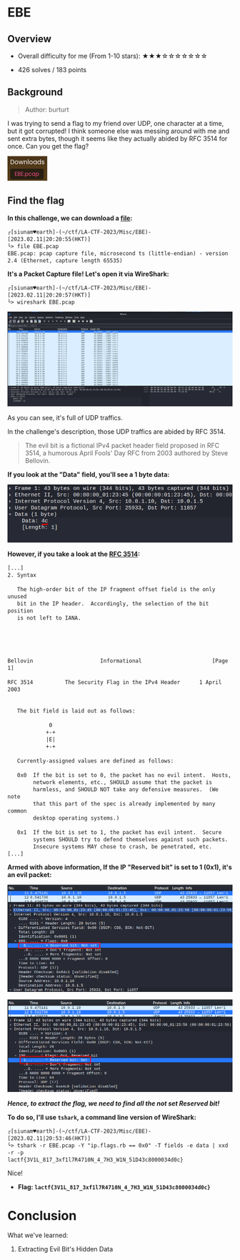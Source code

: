 # EBE

## Overview

- Overall difficulty for me (From 1-10 stars): ★★★☆☆☆☆☆☆☆

- 426 solves / 183 points

## Background

> Author: burturt

I was trying to send a flag to my friend over UDP, one character at a time, but it got corrupted! I think someone else was messing around with me and sent extra bytes, though it seems like they actually abided by RFC 3514 for once. Can you get the flag?

![](https://github.com/siunam321/CTF-Writeups/blob/main/LA-CTF-2023/images/Pasted%20image%2020230211202123.png)

## Find the flag

**In this challenge, we can download a [file](https://github.com/siunam321/CTF-Writeups/blob/main/LA-CTF-2023/Misc/EBE/EBE.pcap):**
```shell
┌[siunam♥earth]-(~/ctf/LA-CTF-2023/Misc/EBE)-[2023.02.11|20:20:55(HKT)]
└> file EBE.pcap     
EBE.pcap: pcap capture file, microsecond ts (little-endian) - version 2.4 (Ethernet, capture length 65535)
```

**It's a Packet Capture file! Let's open it via WireShark:**
```shell
┌[siunam♥earth]-(~/ctf/LA-CTF-2023/Misc/EBE)-[2023.02.11|20:20:57(HKT)]
└> wireshark EBE.pcap
```

![](https://github.com/siunam321/CTF-Writeups/blob/main/LA-CTF-2023/images/Pasted%20image%2020230211202322.png)

As you can see, it's full of UDP traffics.

In the challenge's description, those UDP traffics are abided by RFC 3514.

> The evil bit is a fictional IPv4 packet header field proposed in RFC 3514, a humorous April Fools' Day RFC from 2003 authored by Steve Bellovin.

**If you look at the "Data" field, you'll see a 1 byte data:**

![](https://github.com/siunam321/CTF-Writeups/blob/main/LA-CTF-2023/images/Pasted%20image%2020230211202500.png)

**However, if you take a look at the [RFC 3514](https://www.ietf.org/rfc/rfc3514.txt):**

```
[...]
2. Syntax

   The high-order bit of the IP fragment offset field is the only unused
   bit in the IP header.  Accordingly, the selection of the bit position
   is not left to IANA.





Bellovin                     Informational                      [Page 1]

RFC 3514          The Security Flag in the IPv4 Header      1 April 2003


   The bit field is laid out as follows:

             0
            +-+
            |E|
            +-+

   Currently-assigned values are defined as follows:

   0x0  If the bit is set to 0, the packet has no evil intent.  Hosts,
        network elements, etc., SHOULD assume that the packet is
        harmless, and SHOULD NOT take any defensive measures.  (We note
        that this part of the spec is already implemented by many common
        desktop operating systems.)

   0x1  If the bit is set to 1, the packet has evil intent.  Secure
        systems SHOULD try to defend themselves against such packets.
        Insecure systems MAY chose to crash, be penetrated, etc.
[...]
```

**Armed with above information, If the IP "Reserved bit" is set to 1 (0x1), it's an evil packet:**

![](https://github.com/siunam321/CTF-Writeups/blob/main/LA-CTF-2023/images/Pasted%20image%2020230211204355.png)

![](https://github.com/siunam321/CTF-Writeups/blob/main/LA-CTF-2023/images/Pasted%20image%2020230211204406.png)

***Hence, to extract the flag, we need to find all the not set Reserved bit!***

**To do so, I'll use `tshark`, a command line version of WireShark:**
```shell
┌[siunam♥earth]-(~/ctf/LA-CTF-2023/Misc/EBE)-[2023.02.11|20:53:46(HKT)]
└> tshark -r EBE.pcap -Y "ip.flags.rb == 0x0" -T fields -e data | xxd -r -p 
lactf{3V1L_817_3xf1l7R4710N_4_7H3_W1N_51D43c8000034d0c}
```

Nice!

- **Flag: `lactf{3V1L_817_3xf1l7R4710N_4_7H3_W1N_51D43c8000034d0c}`**

# Conclusion

What we've learned:

1. Extracting Evil Bit's Hidden Data